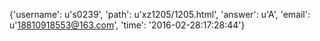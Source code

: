 {'username': u's0239', 'path': u'xz1205/1205.html', 'answer': u'A', 'email': u'18810918553@163.com', 'time': '2016-02-28:17:28:44'}